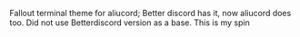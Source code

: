 Fallout terminal theme for aliucord; Better discord has it, now aliucord does too. Did not use Betterdiscord version as a base. This is my spin
